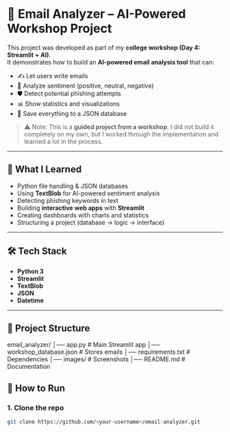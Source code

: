 # 📧 Email Analyzer – AI-Powered Workshop Project

This project was developed as part of my **college workshop (Day 4: Streamlit + AI)**.  
It demonstrates how to build an **AI-powered email analysis tool** that can:

- ✍️ Let users write emails  
- 🤖 Analyze sentiment (positive, neutral, negative)  
- 🛡️ Detect potential phishing attempts  
- 📊 Show statistics and visualizations  
- 💾 Save everything to a JSON database  

> ⚠️ Note: This is a **guided project from a workshop**. I did not build it completely on my own, but I worked through the implementation and learned a lot in the process.  

---

## 🎯 What I Learned
- Python file handling & JSON databases  
- Using **TextBlob** for AI-powered sentiment analysis  
- Detecting phishing keywords in text  
- Building **interactive web apps** with **Streamlit**  
- Creating dashboards with charts and statistics  
- Structuring a project (database → logic → interface)  

---

## 🛠️ Tech Stack
- **Python 3**
- **Streamlit**
- **TextBlob**
- **JSON**
- **Datetime**

---
## 📂 Project Structure
email_analyzer/
│── app.py                  # Main Streamlit app
│── workshop_database.json  # Stores emails
│── requirements.txt        # Dependencies
│── images/                 # Screenshots
│── README.md               # Documentation



## 🚀 How to Run
### 1. Clone the repo
```bash
git clone https://github.com/<your-username>/email-analyzer.git

